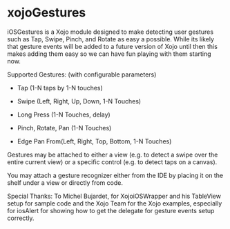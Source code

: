 xojoGestures 
============

iOSGestures is a Xojo module designed to make detecting user gestures such as
Tap, Swipe,  Pinch, and Rotate as easy a possible.   While its likely that gesture
events will be added to a future version of Xojo until then this makes adding them
easy so we can have fun playing with them starting now.

Supported Gestures:  (with configurable parameters)

* Tap (1-N taps by 1-N touches)

* Swipe (Left, Right, Up, Down, 1-N Touches)

* Long Press (1-N Touches, delay)

* Pinch, Rotate, Pan (1-N Touches)

* Edge Pan From(Left, Right, Top, Bottom, 1-N Touches)


Gestures may be attached to either a view (e.g. to detect a swipe over the entire
current view) or a specific control (e.g. to detect taps on a canvas).

You may attach a gesture recognizer either from the IDE by placing it on the shelf under
a view or directly from code.  

Special Thanks: To Michel Bujardet, for XojoiOSWrapper and his TableView setup for sample code and the Xojo Team for the Xojo examples, especially for iosAlert for showing how to get the delegate for gesture events setup correctly.